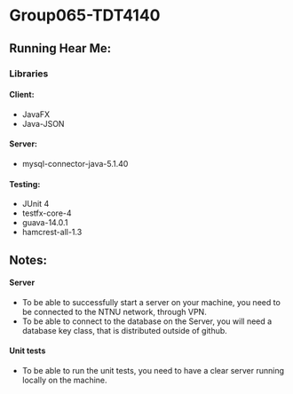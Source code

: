 # Group065-TDT4140

## Running Hear Me:
### Libraries
#### Client:
* JavaFX
* Java-JSON
#### Server:
* mysql-connector-java-5.1.40
#### Testing:
* JUnit 4
* testfx-core-4
* guava-14.0.1
* hamcrest-all-1.3

## Notes:
#### Server
* To be able to successfully start a server on your machine, you need to be connected to the NTNU network, through VPN.
* To be able to connect to the database on the Server, you will need a database key class, that is distributed outside of github.
#### Unit tests
* To be able to run the unit tests, you need to have a clear server running locally on the machine.